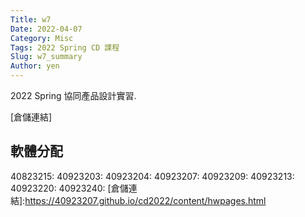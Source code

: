 ```yaml
---
Title: w7
Date: 2022-04-07
Category: Misc
Tags: 2022 Spring CD 課程
Slug: w7_summary
Author: yen
---
```


2022 Spring 協同產品設計實習.

<!-- PELICAN_END_SUMMARY -->

[倉儲連結]

軟體分配
--------
40823215:
40923203:
40923204:
40923207:
40923209:
40923213:
40923220:
40923240:
[倉儲連結]:https://40923207.github.io/cd2022/content/hwpages.html



